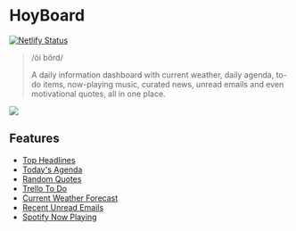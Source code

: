 # HoyBoard

[![Netlify Status](https://api.netlify.com/api/v1/badges/ae755f6a-f90d-4281-9514-3959df2ecd03/deploy-status)](https://app.netlify.com/sites/hoyboard/deploys)


> /öi bôrd/
>
> A daily information dashboard with current weather, daily agenda, to-do items, now-playing music, curated news, unread emails and even motivational quotes, all in one place.


![](https://media.giphy.com/media/4xChyU2EItRh11Qs1K/giphy.gif)


## Features

- [Top Headlines](https://newsapi.org/)
- [Today's Agenda](https://developers.google.com/calendar)
- [Random Quotes](https://api.quotable.io/)
- [Trello To Do](https://developer.atlassian.com/cloud/trello/guides/rest-api/api-introduction/)
- [Current Weather Forecast](https://www.weatherapi.com/)
- [Recent Unread Emails](https://developers.google.com/gmail/api/)
- [Spotify Now Playing](https://developer.spotify.com/documentation/web-api/)
